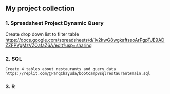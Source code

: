 ## My project collection  

### 1. Spreadsheet Project Dynamic Query
   Create drop down list to filter table
   https://docs.google.com/spreadsheets/d/1v2kwG8wgkaftssoArPgpTJE9ADZZFPVgMzVZOafaZ6A/edit?usp=sharing

### 2. SQL 
    Create 4 tables about restaurants and query data
    https://replit.com/@PangChayuda/bootcamp8sqlrestaurant#main.sql

### 3. R 
    



